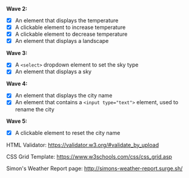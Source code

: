 **Wave 2:**
- [X] An element that displays the temperature
- [X] A clickable element to increase temperature
- [X] A clickable element to decrease temperature
- [X] An element that displays a landscape

**Wave 3:**
- [X] A `<select>` dropdown element to set the sky type
- [X] An element that displays a sky

**Wave 4:**
- [X] An element that displays the city name
- [X] An element that contains a `<input type="text">` element, used to rename the city

**Wave 5:**
- [X] A clickable element to reset the city name


HTML Validator: https://validator.w3.org/#validate_by_upload

CSS Grid Template: https://www.w3schools.com/css/css_grid.asp

Simon's Weather Report page: http://simons-weather-report.surge.sh/